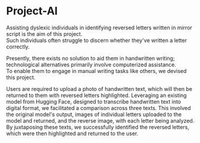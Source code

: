 # Project-AI
Assisting dyslexic individuals in identifying reversed letters written in mirror script is the aim of this project.                                                                                                                         
Such individuals often struggle to discern whether they've written a letter correctly.

Presently, there exists no solution to aid them in handwritten writing; technological alternatives primarily involve computerized assistance.                                                                                                 
To enable them to engage in manual writing tasks like others, we devised this project.

Users are required to upload a photo of handwritten text, which will then be returned to them with reversed letters highlighted.
Leveraging an existing model from Hugging Face, designed to transcribe handwritten text into digital format, we facilitated a comparison across three texts.
This involved the original model's output, images of individual letters uploaded to the model and returned, and the reverse image, with each letter being analyzed.
By juxtaposing these texts, we successfully identified the reversed letters, which were then highlighted and returned to the user.
